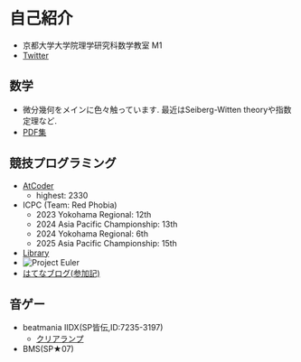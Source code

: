 # 自己紹介

- 京都大学大学院理学研究科数学教室 M1
- [Twitter](https://x.com/tko919_)

## 数学
- 微分幾何をメインに色々触っています. 最近はSeiberg-Witten theoryや指数定理など.
- [PDF集](math/index.md)

## 競技プログラミング

- [AtCoder](https://atcoder.jp/users/TKO)
    - highest: 2330
- ICPC (Team: Red Phobia)
    - 2023 Yokohama Regional: 12th
    - 2024 Asia Pacific Championship: 13th
    - 2024 Yokohama Regional: 6th
    - 2025 Asia Pacific Championship: 15th
- [Library](https://tko919.github.io/library/)
- ![Project Euler](https://projecteuler.net/profile/tko919.png)
- [はてなブログ(参加記)](https://tk0-math.hatenablog.com/)

## 音ゲー
- beatmania IIDX(SP皆伝,ID:7235-3197)
    - [クリアランプ](https://sp12.iidx.app/sheets/7235-3197/hard)
- BMS(SP★07)

